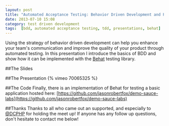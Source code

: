 ```yaml
---
layout: post
title: "Automated Acceptance Testing: Behavior Driven Development and PHP"
date: 2013-07-10 15:08
category: test driven development
tags:  [bdd, automated acceptance testing, tdd, presentations, behat]
---
```


Using the strategy of behavior driven development can help you enhance your team's communication and improve the quality of your product through automated testing. In this presentation I introduce the basics of BDD and show how it can be implemented with the [Behat](http://behat.org/) testing library.

##The Slides
<script async class="speakerdeck-embed" data-id="46032b70cbc101309aec72e41546f091" data-ratio="1.77777777777778" src="//speakerdeck.com/assets/embed.js"></script>


##The Presentation
{% vimeo 70065325 %}

##The Code
Finally, there is an implementation of Behat for testing a basic application hosted here: [https://github.com/jasonrobertfox/demo-sauce-labs](https://github.com/jasonrobertfox/demo-sauce-labs)

##Thanks
Thanks to all who came out an supported, and especially to [@DCPHP](http://www.meetup.com/DC-PHP/) for holding the  meet up! If anyone has any follow up questions, don't hesitate to contact me below!
